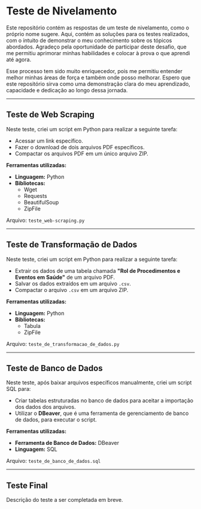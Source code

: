 # Teste de Nivelamento

Este repositório contém as respostas de um teste de nivelamento, como o próprio nome sugere. Aqui, contém as soluções para os testes realizados, com o intuito de demonstrar o meu conhecimento sobre os tópicos abordados. Agradeço pela oportunidade de participar deste desafio, que me permitiu aprimorar minhas habilidades e colocar à prova o que aprendi até agora.

Esse processo tem sido muito enriquecedor, pois me permitiu entender melhor minhas áreas de força e também onde posso melhorar. Espero que este repositório sirva como uma demonstração clara do meu aprendizado, capacidade e dedicação ao longo dessa jornada.

---

## Teste de Web Scraping

Neste teste, criei um script em Python para realizar a seguinte tarefa:

- Acessar um link específico.
- Fazer o download de dois arquivos PDF específicos.
- Compactar os arquivos PDF em um único arquivo ZIP.

**Ferramentas utilizadas:**
- **Linguagem:** Python
- **Bibliotecas:** 
  - Wget
  - Requests
  - BeautifulSoup
  - ZipFile

Arquivo: `teste_web-scraping.py`

---

## Teste de Transformação de Dados

Neste teste, criei um script em Python para realizar a seguinte tarefa:

- Extrair os dados de uma tabela chamada **"Rol de Procedimentos e Eventos em Saúde"** de um arquivo PDF.
- Salvar os dados extraídos em um arquivo `.csv`.
- Compactar o arquivo `.csv` em um arquivo ZIP.

**Ferramentas utilizadas:**
- **Linguagem:** Python
- **Bibliotecas:** 
  - Tabula
  - ZipFile

Arquivo: `teste_de_transformacao_de_dados.py`

---

## Teste de Banco de Dados

Neste teste, após baixar arquivos específicos manualmente, criei um script SQL para:

- Criar tabelas estruturadas no banco de dados para aceitar a importação dos dados dos arquivos.
- Utilizar o **DBeaver**, que é uma ferramenta de gerenciamento de banco de dados, para executar o script.

**Ferramentas utilizadas:**
- **Ferramenta de Banco de Dados:** DBeaver
- **Linguagem:** SQL

Arquivo: `teste_de_banco_de_dados.sql`

---

## Teste Final

Descrição do teste a ser completada em breve.
